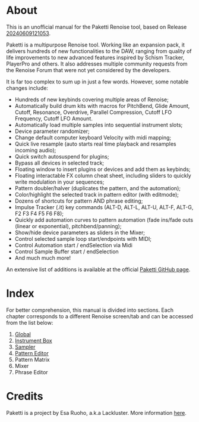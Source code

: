 # About
This is an unofficial manual for the Paketti Renoise tool, based on Release [20240609121053](https://github.com/esaruoho/org.lackluster.Paketti.xrnx/releases/tag/20240609121053).

Paketti is a multipurpose Renoise tool. Working like an expansion pack, it delivers hundreds of new functionalities to the DAW, ranging from quality of life improvements to new advanced features inspired by Schism Tracker, PlayerPro and others. It also addresses multiple community requests from the Renoise Forum that were not yet considered by the developers. 

It is far too complex to sum up in just a few words. However, some notable changes include:

* Hundreds of new keybinds covering multiple areas of Renoise;
* Automatically build drum kits with macros for PitchBend, Glide Amount, Cutoff, Resonance, Overdrive, Parallel Compression, Cutoff LFO Frequency, Cutoff LFO Amount.
* Automatically load multiple samples into sequential instrument slots;
* Device parameter randomizer;
* Change default computer keyboard Velocity with midi mapping;
* Quick live resample (auto starts real time playback and resamples incoming audio);
* Quick switch autosuspend for plugins;
* Bypass all devices in selected track;
* Floating window to insert plugins or devices and add them as keybinds;
* Floating interactable FX column cheat sheet, including sliders to quickly write modulation in your sequences;
* Pattern doubler/halver (duplicates the pattern, and the automation);
* Color/highlight the selected track in pattern editor (with editmode);
* Dozens of shortcuts for pattern AND phrase editing;
* Impulse Tracker (.it) key commands (ALT-D, ALT-L, ALT-U, ALT-F, ALT-G, F2 F3 F4 F5 F6 F8);
* Quickly add automation curves to pattern automation (fade ins/fade outs (linear or exponential), pitchbend/panning);
* Show/hide device parameters as sliders in the Mixer;
* Control selected sample loop start/endpoints with MIDI;
* Control Automation start / endSelection via Midi
* Control Sample Buffer start / endSelection
* And much much more!

An extensive list of additions is available at the official [Paketti GitHub page](https://github.com/esaruoho/org.lackluster.Paketti.xrnx/).

# Index
For better comprehension, this manual is divided into sections. Each chapter corresponds to a different Renoise screen/tab and can be accessed from the list below:

1) [Global](https://github.com/untilde/paketti-unofficial-manual/blob/main/Documentation/1%20-%20Tools%20menu.md)
2) [Instrument Box](https://github.com/untilde/paketti-unofficial-manual/blob/main/Documentation/2%20-%20Instrument%20Box.md)
3) [Sampler](https://github.com/untilde/paketti-unofficial-manual/blob/main/Documentation/3%20-%20Sampler.md)
4) [Pattern Editor](https://github.com/untilde/paketti-unofficial-manual/blob/main/Documentation/4%20-%20Pattern%20Editor.md)
5) Pattern Matrix
6) Mixer
7) Phrase Editor

# Credits
Paketti is a project by Esa Ruoho, a.k.a Lackluster. More information [here](https://github.com/esaruoho/org.lackluster.Paketti.xrnx/blob/master/README.md#thanks).
